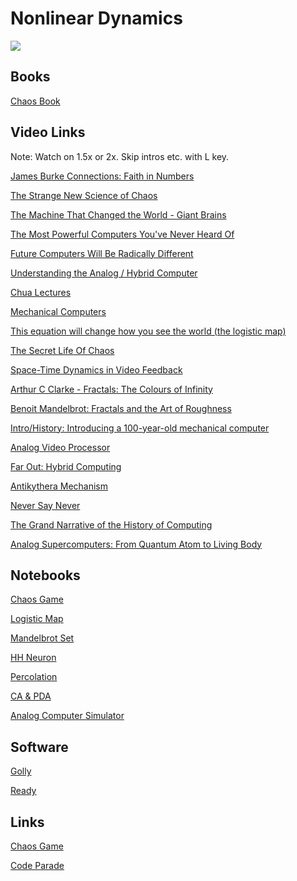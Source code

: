 # Nonlinear Dynamics

<img src='https://assets.rbl.ms/25584499/origin.jpg'>

## Books

[Chaos Book](https://github.com/williamedwardhahn/Nonlinear_Dynamics/blob/main/Chaos.pdf)


## Video Links

Note: Watch on 1.5x or 2x. Skip intros etc. with L key.

<a href="https://www.youtube.com/watch?v=z6yL0_sDnX0">James Burke Connections: Faith in Numbers</a>

[The Strange New Science of Chaos](https://www.youtube.com/watch?v=wdrO0Nwztrg)

[The Machine That Changed the World - Giant Brains](https://www.youtube.com/watch?v=hayi9AsDXDo)

[The Most Powerful Computers You've Never Heard Of](https://www.youtube.com/watch?v=IgF3OX8nT0w) 

[Future Computers Will Be Radically Different](https://www.youtube.com/watch?v=GVsUOuSjvcg)

[Understanding the Analog / Hybrid Computer](https://www.youtube.com/watch?v=Ys7v7lnLgbM)

[Chua Lectures](https://www.youtube.com/watch?v=B9Z2Ktacd4s&list=PLWIjtByUJvcvT3IgfDyej4yEpLgyAn2L9)

[Mechanical Computers](https://www.youtube.com/watch?v=s1i-dnAH9Y4)

[This equation will change how you see the world (the logistic map)](https://www.youtube.com/watch?v=ovJcsL7vyrk)

[The Secret Life Of Chaos](https://www.dailymotion.com/video/xv1j0n)

[Space-Time Dynamics in Video Feedback](https://www.youtube.com/watch?v=B4Kn3djJMCE)

[Arthur C Clarke - Fractals: The Colours of Infinity](https://www.youtube.com/watch?v=DyeR19m8gGk&list=PLWmIsQcAzRkqmWnt75z5YGhSe3GuhQGjN&index=16)

[Benoit Mandelbrot: Fractals and the Art of Roughness
](https://www.youtube.com/watch?v=ay8OMOsf6AQ&list=PLWmIsQcAzRkqmWnt75z5YGhSe3GuhQGjN&index=33)

[Intro/History: Introducing a 100-year-old mechanical computer](https://www.youtube.com/watch?v=NAsM30MAHLg&list=PL0INsTTU1k2UYO9Mck-i5HNqGNW5AeEwq&index=1&t=29s)

[Analog Video Processor](https://www.youtube.com/watch?v=0wxc3mKqKTk)

[Far Out: Hybrid Computing](https://www.youtube.com/watch?v=njp0ABKwrXA)

<a href="https://www.youtube.com/watch?v=qqlJ50zDgeA">Antikythera Mechanism</a>

[Never Say Never](https://www.youtube.com/watch?v=FvXwVZPOoBI)

[The Grand Narrative of the History of Computing](https://www.youtube.com/watch?v=njwQgz63rIs)

[Analog Supercomputers: From Quantum Atom to Living Body](https://www.youtube.com/watch?v=ZycidN_GYo0)


## Notebooks

[Chaos Game](https://colab.research.google.com/drive/11ljbmmUp6uvikRybdkv9gtQ0HaiTpmHz?usp=sharing)

[Logistic Map](https://colab.research.google.com/drive/1AXvr15Nul4g9yTho3mykB5u6QOyY9TF3?usp=sharing)

[Mandelbrot Set](https://colab.research.google.com/drive/1oPxGp0FM8leTyp2yX7bmyCwgqNhRxFRt?usp=sharing)

[HH Neuron](https://colab.research.google.com/drive/1P_U_JLbODVt9tcxwNCgut6jTovYQbBhN?usp=sharing)

[Percolation](https://colab.research.google.com/drive/17l95Cv1nOLSGCVUYgNW-qL9lKJ1Cb4dB?usp=sharing)

[CA & PDA](https://colab.research.google.com/drive/1AQj7OpQ0k8NVG9iSBO9ve0FPlGvhRND6?usp=sharing)

[Analog Computer Simulator](https://colab.research.google.com/drive/1PJxiK3mdU8lSCYjEFsU7zrl9yXPMEDvM?usp=sharing)

<!--
[Pytorch Linear](https://colab.research.google.com/drive/12kqspkA8OTwX4Vcv8FCsEKx9mrwm6wV-?usp=sharing)
-->

## Software

[Golly](http://golly.sourceforge.net/)

[Ready](https://github.com/GollyGang/ready)


## Links
[Chaos Game](https://math.hws.edu/eck/js/chaos-game/CG.html)

[Code Parade](https://www.youtube.com/c/CodeParade/videos)


<!--




https://www.nature.com/articles/482461a

http://dataphys.org/list/


https://github.com/GollyGang





[Hamming Lectures](https://www.youtube.com/watch?v=AD4b-52jtos&list=PL2FF649D0C4407B30)

## Digital

## Analog

[Analog / Hybrid Computer Programming](https://github.com/williamedwardhahn/differentialanalyzer/blob/main/Analog%20and%20Hybrid%20Computer%20Programming.pdf)



[Digital Differential Analyzer](https://en.wikipedia.org/wiki/Digital_differential_analyzer)



[Heron](https://nereus.mech.ntua.gr/Documents/pdf_ps/heron.pdf)

[Pneumatica and Automata](https://ia800209.us.archive.org/8/items/heronsvonalexandhero/heronsvonalexandhero.pdf)

[Differential Analyzer Links](https://github.com/williamedwardhahn/differentialanalyzer)

[F21 Forth Chip](http://www.ultratechnology.com/forml93.html)




<a href="https://en.wikipedia.org/wiki/Jacquard_machine">Jacquard Machine Wiki</a>

<a href="https://techchannel.att.com/play-video.cfm/2012/8/22/AT&T-Archives-Digital-Computer-Techniques">Digital Computer Techniques: Introduction
</a>

<a href="https://techchannel.att.com/playvideo/2012/11/19/AT&T-Archives-Digital-Computer-Techniques-Programming">Digital Computer Techniques: Programming</a>

<a href="https://techchannel.att.com/play-video.cfm/2012/11/21/at&t-archives-digital-computer-techniques-computer-units">Digital Computer Techniques: Computer Units</a>

<a href="https://www.youtube.com/watch?v=E3keLeMwfHY">Turing Machine</a>

<a href="https://docs.google.com/presentation/d/18MdBrNyvkrDmge6TshkISkdTC8iUrcNRomAbgyW7ylg/edit?usp=sharing">OISC</a>

<a href="https://en.wikipedia.org/wiki/Wireworld">Wireworld</a>

<a href="https://github.com/FredericaBernkastel/Hutton32-Computer">Hutton 32 Wireworld</a>

[OISC Machine](https://mpcrlab.github.io/oisc-js/)

[Thinking Forth ](http://thinking-forth.sourceforge.net/)

<a href="https://skilldrick.github.io/easyforth/">Easy Forth</a>

<a href="https://mishaklopukh.github.io/fithlang/">Fith</a>


## Hardware

[Micropython setup on ESP32](https://www.youtube.com/watch?v=Dznz81AbxgQ)

-->
